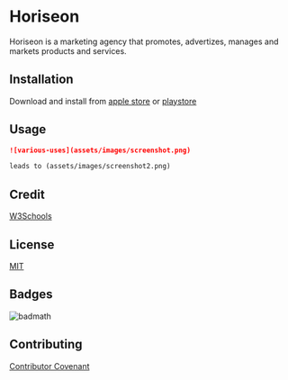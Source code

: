 # Horiseon

Horiseon is a marketing agency that promotes, advertizes, manages and markets products and services.

## Installation

Download and install from [apple store](https://www.apple.com/shop) or [playstore](https://play.google.com/store/apps)

## Usage

```md
![various-uses](assets/images/screenshot.png)

leads to (assets/images/screenshot2.png)
```

## Credit

[W3Schools](https://www.w3schools.com)

## License
[MIT](https://choosealicense.com/licenses/mit/)

## Badges 

![badmath](https://img.shields.io/github/languages/top/nielsenjared/badmath)

## Contributing

[Contributor Covenant](https://www.contributor-covenant.org/)
